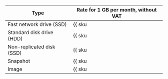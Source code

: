 Type | Rate for 1 GB per month, without VAT
---  | ---
Fast network drive (SSD) | {{ sku|RUB|nbs.network-nvme.allocated|month|string }}
Standard disk drive (HDD) | {{ sku|RUB|nbs.network-hdd.allocated|month|string }}
Non-replicated disk (SSD) | {{ sku|RUB|nbs.network-ssd-nonreplicated.allocated|month|string }}
Snapshot | {{ sku|RUB|compute.snapshot|month|string }}
Image | {{ sku|RUB|compute.image|month|string }}